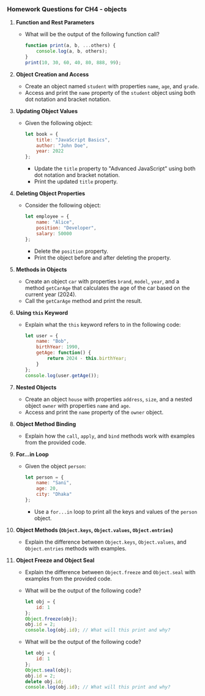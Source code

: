 
### Homework Questions for CH4 - objects

1. **Function and Rest Parameters**
   - What will be the output of the following function call?
     ```javascript
     function print(a, b, ...others) {
         console.log(a, b, others);
     }
     print(10, 30, 60, 40, 80, 888, 99);
     ```

2. **Object Creation and Access**
   - Create an object named `student` with properties `name`, `age`, and `grade`.
   - Access and print the `name` property of the `student` object using both dot notation and bracket notation.

3. **Updating Object Values**
   - Given the following object:
     ```javascript
     let book = {
         title: "JavaScript Basics",
         author: "John Doe",
         year: 2022
     };
     ```
     - Update the `title` property to "Advanced JavaScript" using both dot notation and bracket notation.
     - Print the updated `title` property.

4. **Deleting Object Properties**
   - Consider the following object:
     ```javascript
     let employee = {
         name: "Alice",
         position: "Developer",
         salary: 50000
     };
     ```
     - Delete the `position` property.
     - Print the object before and after deleting the property.

5. **Methods in Objects**
   - Create an object `car` with properties `brand`, `model`, `year`, and a method `getCarAge` that calculates the age of the car based on the current year (2024).
   - Call the `getCarAge` method and print the result.

6. **Using `this` Keyword**
   - Explain what the `this` keyword refers to in the following code:
     ```javascript
     let user = {
         name: "Bob",
         birthYear: 1990,
         getAge: function() {
             return 2024 - this.birthYear;
         }
     };
     console.log(user.getAge());
     ```

7. **Nested Objects**
   - Create an object `house` with properties `address`, `size`, and a nested object `owner` with properties `name` and `age`.
   - Access and print the `name` property of the `owner` object.

8. **Object Method Binding**
   - Explain how the `call`, `apply`, and `bind` methods work with examples from the provided code.

9. **For...in Loop**
   - Given the object `person`:
     ```javascript
     let person = {
         name: "Sani",
         age: 20,
         city: "Dhaka"
     };
     ```
     - Use a `for...in` loop to print all the keys and values of the `person` object.

10. **Object Methods (`Object.keys`, `Object.values`, `Object.entries`)**
    - Explain the difference between `Object.keys`, `Object.values`, and `Object.entries` methods with examples.

11. **Object Freeze and Object Seal**
    - Explain the difference between `Object.freeze` and `Object.seal` with examples from the provided code.
    - What will be the output of the following code?
      ```javascript
      let obj = {
          id: 1
      };
      Object.freeze(obj);
      obj.id = 2;
      console.log(obj.id); // What will this print and why?
      ```

    - What will be the output of the following code?
      ```javascript
      let obj = {
          id: 1
      };
      Object.seal(obj);
      obj.id = 2;
      delete obj.id;
      console.log(obj.id); // What will this print and why?
      ```
